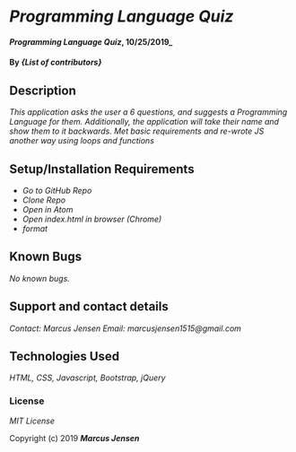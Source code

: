 # _Programming Language Quiz_

#### _Programming Language Quiz_, 10/25/2019_

#### By _**{List of contributors}**_

## Description

_This application asks the user a 6 questions, and suggests a Programming Language for them. Additionally, the application will take their name and show them to it backwards. Met basic requirements and re-wrote JS another way using loops and functions_

## Setup/Installation Requirements

* _Go to GitHub Repo_
* _Clone Repo_
* _Open in Atom_
* _Open index.html in browser (Chrome)_
* _format_


## Known Bugs

_No known bugs._

## Support and contact details

_Contact: Marcus Jensen Email: marcusjensen1515@gmail.com_

## Technologies Used

_HTML, CSS, Javascript, Bootstrap, jQuery_

### License

*MIT License*

Copyright (c) 2019 **_Marcus Jensen_**
